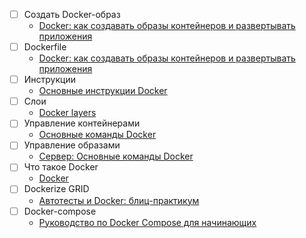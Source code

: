 - [ ] Создать Docker-образ
  - [Docker: как создавать образы контейнеров и развертывать приложения](https://habr.com/ru/articles/776188/)
- [ ] Dockerfile
  - [Docker: как создавать образы контейнеров и развертывать приложения](https://habr.com/ru/companies/ruvds/articles/439980/)
- [ ] Инструкции
  - [Основные инструкции Docker](https://tproger.ru/translations/docker-instuction)
- [ ] Слои
  - [Docker layers](https://serverspace.ru/support/glossary/docker-layers/)
- [ ] Управление контейнерами
  - [Основные команды Docker](https://timeweb.com/ru/community/articles/osnovnye-komandy-docker)
- [ ] Управление образами
  - [Сервер: Основные команды Docker](https://developer.donnoval.ru/docker-commands/)
- [ ] Что такое Docker
  - [Docker](https://ru.wikipedia.org/wiki/Docker)
- [ ] Dockerize GRID
  - [Автотесты и Docker: блиц-практикум](https://testengineer.ru/avtotesty-i-docker/)
- [ ] Docker-compose
  - [Руководство по Docker Compose для начинающих](https://habr.com/ru/companies/ruvds/articles/450312/)
